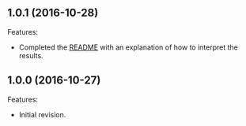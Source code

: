 <!--
	Markdown
-->
<!--
Changelog template:

## Revision (YYYY-mm-dd)
Features:
  * List here the new features.
  
Bugfixes:
  * List here the bug fixes.
-->

## 1.0.1 (2016-10-28)
Features:
  * Completed the [README](README.md) with an explanation of how to interpret the results.
   
## 1.0.0 (2016-10-27)
Features:
  * Initial revision.

